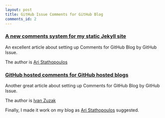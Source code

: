 ```yaml
---
layout: post
title: GitHub Issue Comments for GitHub Blog
comments_id: 2
---
```


### [A new comments system for my static Jekyll site](http://aristath.github.io/blog/static-site-comments-using-github-issues-api)

An excellent article about setting up Comments for GitHub Blog by GitHub Issue.

The author is [Ari Stathopoulos](http://aristath.github.io)

### [GitHub hosted comments for GitHub hosted blogs](http://ivanzuzak.info/2011/02/18/github-hosted-comments-for-github-hosted-blogs.html)

Another great article about setting up Comments for GitHub Blog by GitHub Issue.

The author is [Ivan Zuzak](http://ivanzuzak.info/)

Finally, I made it work on my blog as [Ari Stathopoulos](http://aristath.github.io) suggested.
